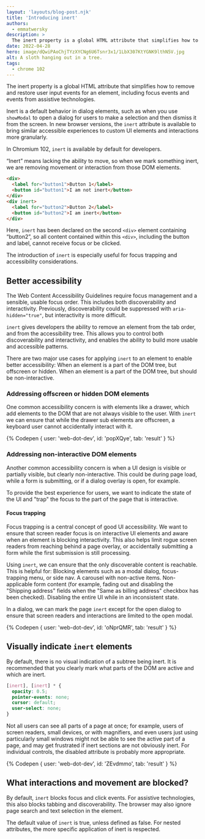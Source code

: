 ```yaml
---
layout: 'layouts/blog-post.njk'
title: 'Introducing inert'
authors:
  - emmatwersky
description: >
  The inert property is a global HTML attribute that simplifies how to remove and restore user input events for an element, including focus events and events from assistive technologies. In Chromium 102, `inert` is available by default for developers.
date: 2022-04-28
hero: image/dQwiPAoChjTYzXYCNg6U6Tsnr3x1/1LbX307KtYGNK9lthN5V.jpg
alt: A sloth hanging out in a tree.
tags:
  - chrome 102
---
```


The inert property is a global HTML attribute that simplifies how to remove and restore user input events for an element, including focus events and events from assistive technologies. 

Inert is a default behavior in dialog elements, such as when you use `showModal` to open a dialog for users to make a selection and then dismiss it from the screen. In new browser versions, the `inert` attribute is available to bring similar accessible experiences to custom UI elements and interactions more granularly.

In Chromium 102, `inert` is available by default for developers.

“Inert” means lacking the ability to move, so when we mark something inert, we are removing movement or interaction from those DOM elements.

```html
<div>
  <label for="button1">Button 1</label>
  <button id="button1">I am not inert</button>
</div>
<div inert>
  <label for="button2">Button 2</label>
  <button id="button2">I am inert</button>
</div>
```

Here, `inert` has been declared on the second `<div>` element containing “button2”, so all content contained within this `<div>`, including the button and label, cannot receive focus or be clicked. 

The introduction of `inert` is especially useful for focus trapping and accessibility considerations.

## Better accessibility

The Web Content Accessibility Guidelines require focus management and a sensible, usable focus order. This includes both discoverability and interactivity. Previously, discoverability could be suppressed with `aria-hidden="true"`, but interactivity is more difficult.

`inert` gives developers the ability to remove an element from the tab order, and from the accessibility tree. This allows you to control both discoverability and interactivity, and enables the ability to build more usable and accessible patterns.

There are two major use cases for applying `inert` to an element to enable better accessibility:
When an element is a part of the DOM tree, but offscreen or hidden.
When an element is a part of the DOM tree, but should be non-interactive.

### Addressing offscreen or hidden DOM elements

One common accessibility concern is with elements like a drawer, which add elements to the DOM that are not always visible to the user. With `inert` we can ensure that while the drawer sub elements are offscreen, a keyboard user cannot accidentally interact with it.

{% Codepen {
  user: 'web-dot-dev',
  id: 'popXQye',
  tab: 'result'
} %}

### Addressing non-interactive DOM elements

Another common accessibility concern is when a UI design is visible or partially visible, but clearly non-interactive. This could be during page load, while a form is submitting, or if a dialog overlay is open, for example.

To provide the best experience for users, we want to indicate the state of the UI and "trap" the focus to the part of the page that is interactive.

#### Focus trapping

Focus trapping is a central concept of good UI accessibility. We want to ensure that screen reader focus is on interactive UI elements and aware when an element is blocking interactivity. This also helps limit rogue screen readers from reaching behind a page overlay, or accidentally submitting a form while the first submission is still processing.

Using `inert`, we can ensure that the only discoverable content is reachable. This is helpful for:
Blocking elements such as a modal dialog, focus-trapping menu, or side nav.
A carousel with non-active items.
Non-applicable form content (for example, fading out and disabling the "Shipping address" fields when the "Same as billing address" checkbox has been checked).
Disabling the entire UI while in an inconsistent state.

In a dialog, we can mark the page `inert` except for the open dialog to ensure that screen readers and interactions are limited to the open modal. 

{% Codepen {
  user: 'web-dot-dev',
  id: 'oNprQMR',
  tab: 'result'
} %}

## Visually indicate `inert` elements

By default, there is no visual indication of a subtree being inert. It is recommended that you clearly mark what parts of the DOM are active and which are inert. 

```css
[inert], [inert] * {
  opacity: 0.5;
  pointer-events: none;
  cursor: default;
  user-select: none;
}
```

Not all users can see all parts of a page at once; for example, users of screen readers, small devices, or with magnifiers, and even users just using particularly small windows might not be able to see the active part of a page, and may get frustrated if inert sections are not obviously inert. For individual controls, the disabled attribute is probably more appropriate.

{% Codepen {
  user: 'web-dot-dev',
  id: 'ZEvdmmo',
  tab: 'result'
} %}

## What interactions and movement are blocked?

By default, `inert` blocks focus and click events. For assistive technologies, this also blocks tabbing and discoverability. The browser may also ignore page search and text selection in the element. 

The default value of `inert` is true, unless defined as false. For nested attributes, the more specific application of inert is respected.
